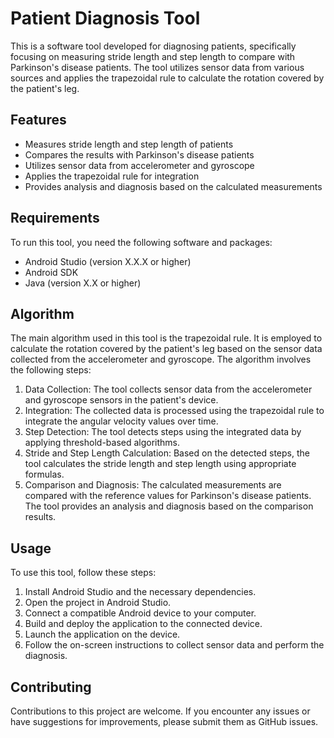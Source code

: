 # Patient Diagnosis Tool

This is a software tool developed for diagnosing patients, specifically focusing on measuring stride length and step length to compare with Parkinson's disease patients. The tool utilizes sensor data from various sources and applies the trapezoidal rule to calculate the rotation covered by the patient's leg.

## Features

- Measures stride length and step length of patients
- Compares the results with Parkinson's disease patients
- Utilizes sensor data from accelerometer and gyroscope
- Applies the trapezoidal rule for integration
- Provides analysis and diagnosis based on the calculated measurements

## Requirements

To run this tool, you need the following software and packages:

- Android Studio (version X.X.X or higher)
- Android SDK
- Java (version X.X or higher)

## Algorithm

The main algorithm used in this tool is the trapezoidal rule. It is employed to calculate the rotation covered by the patient's leg based on the sensor data collected from the accelerometer and gyroscope. The algorithm involves the following steps:

1. Data Collection: The tool collects sensor data from the accelerometer and gyroscope sensors in the patient's device.
2. Integration: The collected data is processed using the trapezoidal rule to integrate the angular velocity values over time.
3. Step Detection: The tool detects steps using the integrated data by applying threshold-based algorithms.
4. Stride and Step Length Calculation: Based on the detected steps, the tool calculates the stride length and step length using appropriate formulas.
5. Comparison and Diagnosis: The calculated measurements are compared with the reference values for Parkinson's disease patients. The tool provides an analysis and diagnosis based on the comparison results.

## Usage

To use this tool, follow these steps:

1. Install Android Studio and the necessary dependencies.
2. Open the project in Android Studio.
3. Connect a compatible Android device to your computer.
4. Build and deploy the application to the connected device.
5. Launch the application on the device.
6. Follow the on-screen instructions to collect sensor data and perform the diagnosis.

## Contributing

Contributions to this project are welcome. If you encounter any issues or have suggestions for improvements, please submit them as GitHub issues.



